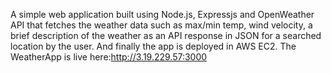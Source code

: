 A simple web application built using Node.js, Expressjs and OpenWeather API that fetches the weather data such as max/min temp,
wind velocity, a brief description of the weather as an API response in JSON for a searched location by the user. And finally the app is deployed in AWS EC2.
The WeatherApp is live here:http://3.19.229.57:3000

